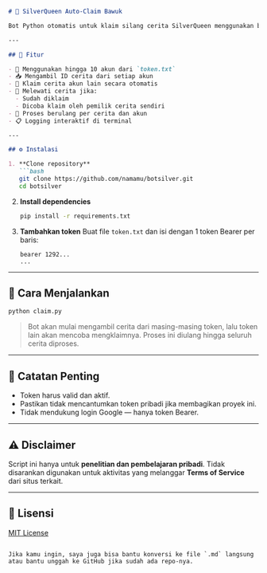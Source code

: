 ```markdown
# 🧠 SilverQueen Auto-Claim Bawuk

Bot Python otomatis untuk klaim silang cerita SilverQueen menggunakan beberapa akun yang diotorisasi melalui Bearer Token.

---

## 📌 Fitur

- 🔐 Menggunakan hingga 10 akun dari `token.txt`
- 📥 Mengambil ID cerita dari setiap akun
- 🤖 Klaim cerita akun lain secara otomatis
- 🚫 Melewati cerita jika:
  - Sudah diklaim
  - Dicoba klaim oleh pemilik cerita sendiri
- 🔁 Proses berulang per cerita dan akun
- 📋 Logging interaktif di terminal

---

## ⚙️ Instalasi

1. **Clone repository**
   ```bash
   git clone https://github.com/namamu/botsilver.git
   cd botsilver
````

2. **Install dependencies**

   ```bash
   pip install -r requirements.txt
   ```

3. **Tambahkan token**
   Buat file `token.txt` dan isi dengan 1 token Bearer per baris:

   ```
   bearer 1292...
   ...
   ```

---

## 🚀 Cara Menjalankan

```bash
python claim.py
```

> Bot akan mulai mengambil cerita dari masing-masing token, lalu token lain akan mencoba mengklaimnya. Proses ini diulang hingga seluruh cerita diproses.

---

## 📌 Catatan Penting

* Token harus valid dan aktif.
* Pastikan tidak mencantumkan token pribadi jika membagikan proyek ini.
* Tidak mendukung login Google — hanya token Bearer.

---

## ⚠️ Disclaimer

Script ini hanya untuk **penelitian dan pembelajaran pribadi**. Tidak disarankan digunakan untuk aktivitas yang melanggar **Terms of Service** dari situs terkait.

---

## 📄 Lisensi

[MIT License](LICENSE)

```

Jika kamu ingin, saya juga bisa bantu konversi ke file `.md` langsung atau bantu unggah ke GitHub jika sudah ada repo-nya.
```
